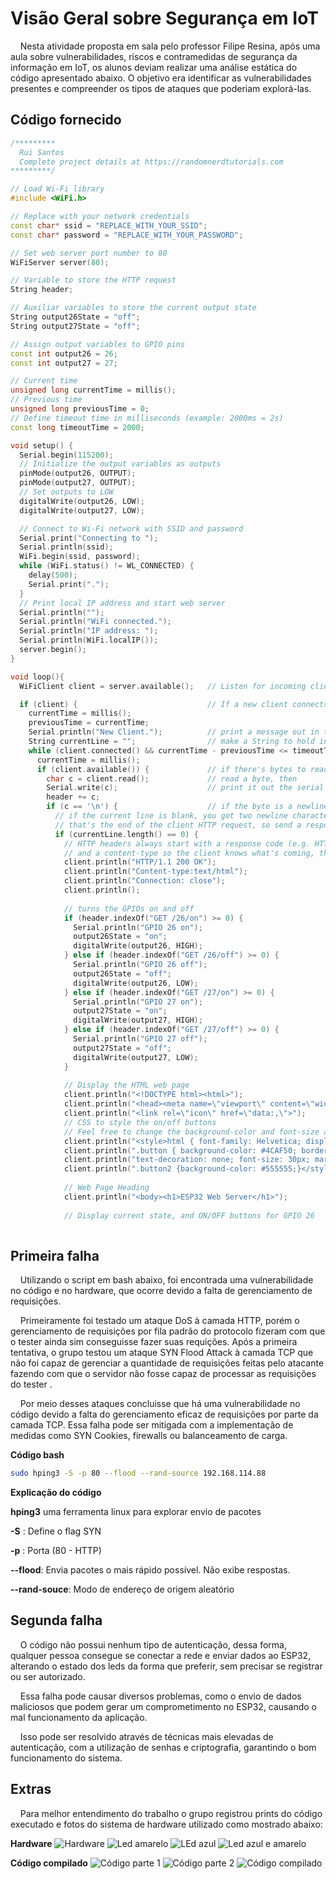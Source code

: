 # Visão Geral sobre Segurança em IoT
&nbsp;&nbsp;&nbsp; Nesta atividade proposta em sala pelo professor Filipe Resina, após uma aula sobre vulnerabilidades, riscos e contramedidas de segurança da informação em IoT, os alunos deviam realizar uma análise estática do código apresentado abaixo. O objetivo era identificar as vulnerabilidades presentes e compreender os tipos de ataques que poderiam explorá-las.

## Código fornecido
```cpp
/*********
  Rui Santos
  Complete project details at https://randomnerdtutorials.com  
*********/

// Load Wi-Fi library
#include <WiFi.h>

// Replace with your network credentials
const char* ssid = "REPLACE_WITH_YOUR_SSID";
const char* password = "REPLACE_WITH_YOUR_PASSWORD";

// Set web server port number to 80
WiFiServer server(80);

// Variable to store the HTTP request
String header;

// Auxiliar variables to store the current output state
String output26State = "off";
String output27State = "off";

// Assign output variables to GPIO pins
const int output26 = 26;
const int output27 = 27;

// Current time
unsigned long currentTime = millis();
// Previous time
unsigned long previousTime = 0; 
// Define timeout time in milliseconds (example: 2000ms = 2s)
const long timeoutTime = 2000;

void setup() {
  Serial.begin(115200);
  // Initialize the output variables as outputs
  pinMode(output26, OUTPUT);
  pinMode(output27, OUTPUT);
  // Set outputs to LOW
  digitalWrite(output26, LOW);
  digitalWrite(output27, LOW);

  // Connect to Wi-Fi network with SSID and password
  Serial.print("Connecting to ");
  Serial.println(ssid);
  WiFi.begin(ssid, password);
  while (WiFi.status() != WL_CONNECTED) {
    delay(500);
    Serial.print(".");
  }
  // Print local IP address and start web server
  Serial.println("");
  Serial.println("WiFi connected.");
  Serial.println("IP address: ");
  Serial.println(WiFi.localIP());
  server.begin();
}

void loop(){
  WiFiClient client = server.available();   // Listen for incoming clients

  if (client) {                             // If a new client connects,
    currentTime = millis();
    previousTime = currentTime;
    Serial.println("New Client.");          // print a message out in the serial port
    String currentLine = "";                // make a String to hold incoming data from the client
    while (client.connected() && currentTime - previousTime <= timeoutTime) {  // loop while the client's connected
      currentTime = millis();
      if (client.available()) {             // if there's bytes to read from the client,
        char c = client.read();             // read a byte, then
        Serial.write(c);                    // print it out the serial monitor
        header += c;
        if (c == '\n') {                    // if the byte is a newline character
          // if the current line is blank, you got two newline characters in a row.
          // that's the end of the client HTTP request, so send a response:
          if (currentLine.length() == 0) {
            // HTTP headers always start with a response code (e.g. HTTP/1.1 200 OK)
            // and a content-type so the client knows what's coming, then a blank line:
            client.println("HTTP/1.1 200 OK");
            client.println("Content-type:text/html");
            client.println("Connection: close");
            client.println();
            
            // turns the GPIOs on and off
            if (header.indexOf("GET /26/on") >= 0) {
              Serial.println("GPIO 26 on");
              output26State = "on";
              digitalWrite(output26, HIGH);
            } else if (header.indexOf("GET /26/off") >= 0) {
              Serial.println("GPIO 26 off");
              output26State = "off";
              digitalWrite(output26, LOW);
            } else if (header.indexOf("GET /27/on") >= 0) {
              Serial.println("GPIO 27 on");
              output27State = "on";
              digitalWrite(output27, HIGH);
            } else if (header.indexOf("GET /27/off") >= 0) {
              Serial.println("GPIO 27 off");
              output27State = "off";
              digitalWrite(output27, LOW);
            }
            
            // Display the HTML web page
            client.println("<!DOCTYPE html><html>");
            client.println("<head><meta name=\"viewport\" content=\"width=device-width, initial-scale=1\">");
            client.println("<link rel=\"icon\" href=\"data:,\">");
            // CSS to style the on/off buttons 
            // Feel free to change the background-color and font-size attributes to fit your preferences
            client.println("<style>html { font-family: Helvetica; display: inline-block; margin: 0px auto; text-align: center;}");
            client.println(".button { background-color: #4CAF50; border: none; color: white; padding: 16px 40px;");
            client.println("text-decoration: none; font-size: 30px; margin: 2px; cursor: pointer;}");
            client.println(".button2 {background-color: #555555;}</style></head>");
            
            // Web Page Heading
            client.println("<body><h1>ESP32 Web Server</h1>");
            
            // Display current state, and ON/OFF buttons for GPIO 26  
      
```
## Primeira falha
&nbsp;&nbsp;&nbsp; Utilizando o script em bash abaixo, foi encontrada uma vulnerabilidade no código e no hardware, que ocorre devido a falta de gerenciamento de requisições. 

&nbsp;&nbsp;&nbsp; Primeiramente foi testado um ataque DoS à camada HTTP, porém o gerenciamento de requisições por fila padrão do protocolo fizeram com que o tester ainda sim conseguisse fazer suas requições. Após a primeira tentativa, o grupo testou um ataque SYN Flood Attack à camada TCP que não foi capaz de gerenciar a quantidade de requisições feitas pelo atacante fazendo com que o servidor não fosse capaz de processar as requisições do tester .

&nbsp;&nbsp;&nbsp; Por meio desses ataques concluisse que há uma vulnerabilidade no código devido a falta do gerenciamento eficaz de requisições por parte da camada TCP. Essa falha pode ser mitigada com a implementação de medidas como SYN Cookies, firewalls ou balanceamento de carga.

**Código bash**
```bash
sudo hping3 -S -p 80 --flood --rand-source 192.168.114.88
```

**Explicação do código**

**hping3**  uma ferramenta linux para explorar envio de pacotes

**-S** : Define o flag SYN

**-p** : Porta (80 - HTTP)

**--flood**: Envia pacotes o mais rápido possível. Não exibe respostas.

**--rand-souce**: Modo de endereço de origem aleatório

## Segunda falha

&nbsp;&nbsp;&nbsp; O código não possui nenhum tipo de autenticação, dessa forma, qualquer pessoa consegue se conectar a rede e enviar dados ao ESP32, alterando o estado dos leds da forma que preferir, sem precisar se registrar ou ser autorizado.

&nbsp;&nbsp;&nbsp; Essa falha pode causar diversos problemas, como o envio de dados maliciosos que podem gerar um comprometimento no ESP32, causando o mal funcionamento da aplicação.

&nbsp;&nbsp;&nbsp; Isso pode ser resolvido através de técnicas mais elevadas de autenticação, com a utilização de senhas e criptografia, garantindo o bom funcionamento do sistema.

## Extras
&nbsp;&nbsp;&nbsp; Para melhor entendimento do trabalho o grupo registrou prints do código executado e fotos do sistema de hardware utilizado como mostrado abaixo:

**Hardware**
![Hardware](assets/WhatsApp%20Image%202024-12-10%20at%2015.33.31%20(1).jpeg)
![Led amarelo](assets/WhatsApp%20Image%202024-12-10%20at%2015.33.30.jpeg)
![LEd azul](assets/WhatsApp%20Image%202024-12-10%20at%2015.33.31.jpeg)
![Led azul e amarelo](assets/WhatsApp%20Image%202024-12-10%20at%2015.33.08.jpeg)

**Código compilado**
![Código parte 1](assets/WhatsApp%20Image%202024-12-10%20at%2015.36.51.jpeg)
![Código parte 2](assets/WhatsApp%20Image%202024-12-10%20at%2015.36.47.jpeg)
![Código compilado](assets/WhatsApp%20Image%202024-12-10%20at%2015.36.42.jpeg)

